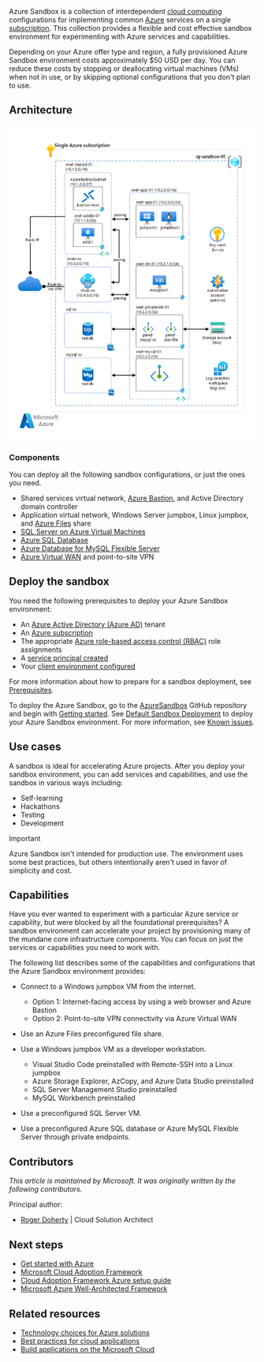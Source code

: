 Azure Sandbox is a collection of interdependent [cloud computing](https://azure.microsoft.com/overview/what-is-cloud-computing) configurations for implementing common [Azure](https://azure.microsoft.com/overview/what-is-azure) services on a single [subscription](/azure/azure-glossary-cloud-terminology#subscription). This collection provides a flexible and cost effective sandbox environment for experimenting with Azure services and capabilities.

Depending on your Azure offer type and region, a fully provisioned Azure Sandbox environment costs approximately $50 USD per day. You can reduce these costs by stopping or deallocating virtual machines (VMs) when not in use, or by skipping optional configurations that you don't plan to use.
  
## Architecture

[![Diagram that shows the Azure Sandbox environment.](images/create-azure-sandbox.png)](images/create-azure-sandbox.png#lightbox)
### Components

You can deploy all the following sandbox configurations, or just the ones you need.

- Shared services virtual network, [Azure Bastion](https://azure.microsoft.com/products/azure-bastion), and Active Directory domain controller
- Application virtual network, Windows Server jumpbox, Linux jumpbox, and [Azure Files](https://azure.microsoft.com/products/storage/files) share
- [SQL Server on Azure Virtual Machines](https://azure.microsoft.com/products/virtual-machines/sql-server)
- [Azure SQL Database](https://azure.microsoft.com/products/azure-sql/database)
- [Azure Database for MySQL Flexible Server](/azure/mysql/flexible-server/overview)
- [Azure Virtual WAN](https://azure.microsoft.com/products/virtual-wan) and point-to-site VPN

## Deploy the sandbox

You need the following prerequisites to deploy your Azure Sandbox environment:

- An [Azure Active Directory (Azure AD)](https://azure.microsoft.com/products/active-directory) tenant
- An [Azure subscription](https://azure.microsoft.com/support/legal/offer-details)
- The appropriate [Azure role-based access control (RBAC)](/azure/role-based-access-control/overview) role assignments
- A [service principal created](/cli/azure/create-an-azure-service-principal-azure-cli)
- Your [client environment configured](https://github.com/Azure-Samples/azuresandbox#configure-client-environment)

For more information about how to prepare for a sandbox deployment, see [Prerequisites](https://github.com/Azure-Samples/azuresandbox#prerequisites).

To deploy the Azure Sandbox, go to the [AzureSandbox](https://github.com/Azure-Samples/azuresandbox) GitHub repository and begin with [Getting started](https://github.com/Azure-Samples/azuresandbox#getting-started). See [Default Sandbox Deployment](https://github.com/Azure-Samples/azuresandbox#perform-default-sandbox-deployment) to deploy your Azure Sandbox environment. For more information, see [Known issues](https://github.com/Azure-Samples/azuresandbox#known-issues).

## Use cases

A sandbox is ideal for accelerating Azure projects. After you deploy your sandbox environment, you can add services and capabilities, and use the sandbox in various ways including:

- Self-learning
- Hackathons
- Testing
- Development

> [!IMPORTANT]
> Azure Sandbox isn't intended for production use. The environment uses some best practices, but others intentionally aren't used in favor of simplicity and cost.

## Capabilities

Have you ever wanted to experiment with a particular Azure service or capability, but were blocked by all the foundational prerequisites? A sandbox environment can accelerate your project by provisioning many of the mundane core infrastructure components. You can focus on just the services or capabilities you need to work with.

The following list describes some of the capabilities and configurations that the Azure Sandbox environment provides:

- Connect to a Windows jumpbox VM from the internet.
  - Option 1: Internet-facing access by using a web browser and Azure Bastion
  - Option 2: Point-to-site VPN connectivity via Azure Virtual WAN
  
- Use an Azure Files preconfigured file share.

- Use a Windows jumpbox VM as a developer workstation.
  - Visual Studio Code preinstalled with Remote-SSH into a Linux jumpbox
  - Azure Storage Explorer, AzCopy, and Azure Data Studio preinstalled
  - SQL Server Management Studio preinstalled
  - MySQL Workbench preinstalled

- Use a preconfigured SQL Server VM.

- Use a preconfigured Azure SQL database or Azure MySQL Flexible Server through private endpoints.

## Contributors

*This article is maintained by Microsoft. It was originally written by the following contributors.*

Principal author:

- [Roger Doherty](https://www.linkedin.com/in/roger-doherty-805635b/) | Cloud Solution Architect

## Next steps

- [Get started with Azure](https://azure.microsoft.com/get-started)
- [Microsoft Cloud Adoption Framework](/azure/cloud-adoption-framework)
- [Cloud Adoption Framework Azure setup guide](/azure/cloud-adoption-framework/ready/azure-setup-guide)
- [Microsoft Azure Well-Architected Framework](/azure/architecture/framework)

## Related resources

- [Technology choices for Azure solutions](../technology-choices/technology-choices-overview.md)
- [Best practices for cloud applications](../../best-practices/index-best-practices)
- [Build applications on the Microsoft Cloud](../microsoft-cloud/overview.md)
